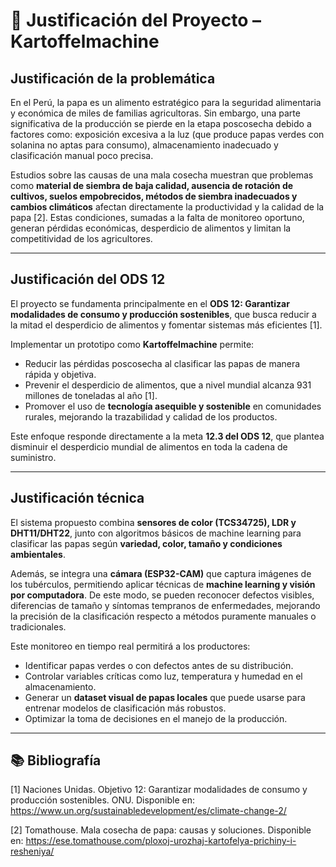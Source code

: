 # 📖 Justificación del Proyecto – Kartoffelmachine  

## Justificación de la problemática  
En el Perú, la papa es un alimento estratégico para la seguridad alimentaria y económica de miles de familias agricultoras. Sin embargo, una parte significativa de la producción se pierde en la etapa poscosecha debido a factores como: exposición excesiva a la luz (que produce papas verdes con solanina no aptas para consumo), almacenamiento inadecuado y clasificación manual poco precisa.  

Estudios sobre las causas de una mala cosecha muestran que problemas como **material de siembra de baja calidad, ausencia de rotación de cultivos, suelos empobrecidos, métodos de siembra inadecuados y cambios climáticos** afectan directamente la productividad y la calidad de la papa [2]. Estas condiciones, sumadas a la falta de monitoreo oportuno, generan pérdidas económicas, desperdicio de alimentos y limitan la competitividad de los agricultores.  

---

## Justificación del ODS 12  
El proyecto se fundamenta principalmente en el **ODS 12: Garantizar modalidades de consumo y producción sostenibles**, que busca reducir a la mitad el desperdicio de alimentos y fomentar sistemas más eficientes [1].  

Implementar un prototipo como **Kartoffelmachine** permite:  
- Reducir las pérdidas poscosecha al clasificar las papas de manera rápida y objetiva.  
- Prevenir el desperdicio de alimentos, que a nivel mundial alcanza 931 millones de toneladas al año [1].  
- Promover el uso de **tecnología asequible y sostenible** en comunidades rurales, mejorando la trazabilidad y calidad de los productos.  

Este enfoque responde directamente a la meta **12.3 del ODS 12**, que plantea disminuir el desperdicio mundial de alimentos en toda la cadena de suministro.  

---

## Justificación técnica  
El sistema propuesto combina **sensores de color (TCS34725), LDR y DHT11/DHT22**, junto con algoritmos básicos de machine learning para clasificar las papas según **variedad, color, tamaño y condiciones ambientales**.  

Además, se integra una **cámara (ESP32-CAM)** que captura imágenes de los tubérculos, permitiendo aplicar técnicas de **machine learning y visión por computadora**. De este modo, se pueden reconocer defectos visibles, diferencias de tamaño y síntomas tempranos de enfermedades, mejorando la precisión de la clasificación respecto a métodos puramente manuales o tradicionales.  

Este monitoreo en tiempo real permitirá a los productores:  
- Identificar papas verdes o con defectos antes de su distribución.  
- Controlar variables críticas como luz, temperatura y humedad en el almacenamiento.  
- Generar un **dataset visual de papas locales** que puede usarse para entrenar modelos de clasificación más robustos.  
- Optimizar la toma de decisiones en el manejo de la producción.  

---

## 📚 Bibliografía  
[1] Naciones Unidas. Objetivo 12: Garantizar modalidades de consumo y producción sostenibles. ONU. Disponible en: https://www.un.org/sustainabledevelopment/es/climate-change-2/

[2] Tomathouse. Mala cosecha de papa: causas y soluciones. Disponible en: https://ese.tomathouse.com/ploxoj-urozhaj-kartofelya-prichiny-i-resheniya/  
